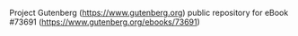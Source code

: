 Project Gutenberg (https://www.gutenberg.org) public repository for
eBook #73691 (https://www.gutenberg.org/ebooks/73691)
